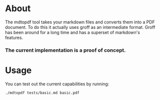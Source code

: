 # About

The mdtopdf tool takes your markdown files and converts them into a
PDF document. To do this it actually uses groff as an intermediate format.
Groff has been around for a long time and has a superset of markdown's
features.

### The current implementation is a proof of concept.

# Usage

You can test out the current capabilities by running:
```
./mdtopdf tests/basic.md basic.pdf
```
